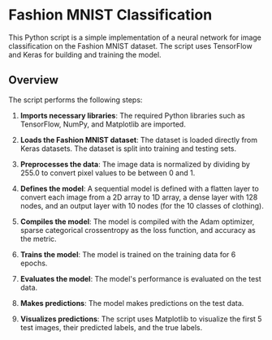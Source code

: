 # Fashion MNIST Classification

This Python script is a simple implementation of a neural network for image classification on the Fashion MNIST dataset. The script uses TensorFlow and Keras for building and training the model.

## Overview

The script performs the following steps:

1. **Imports necessary libraries**: The required Python libraries such as TensorFlow, NumPy, and Matplotlib are imported.

2. **Loads the Fashion MNIST dataset**: The dataset is loaded directly from Keras datasets. The dataset is split into training and testing sets.

3. **Preprocesses the data**: The image data is normalized by dividing by 255.0 to convert pixel values to be between 0 and 1.

4. **Defines the model**: A sequential model is defined with a flatten layer to convert each image from a 2D array to 1D array, a dense layer with 128 nodes, and an output layer with 10 nodes (for the 10 classes of clothing).

5. **Compiles the model**: The model is compiled with the Adam optimizer, sparse categorical crossentropy as the loss function, and accuracy as the metric.

6. **Trains the model**: The model is trained on the training data for 6 epochs.

7. **Evaluates the model**: The model's performance is evaluated on the test data.

8. **Makes predictions**: The model makes predictions on the test data.

9. **Visualizes predictions**: The script uses Matplotlib to visualize the first 5 test images, their predicted labels, and the true labels.
